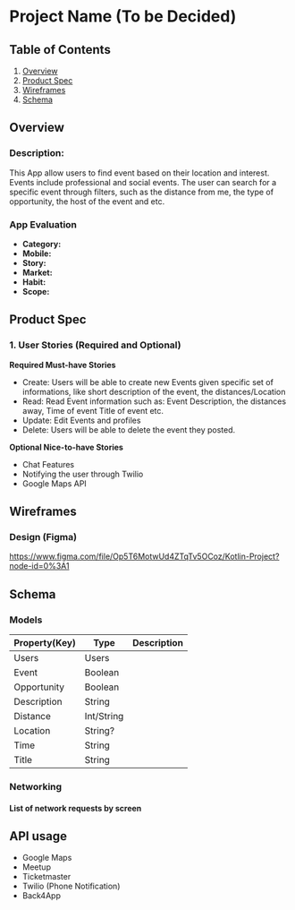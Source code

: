 # Project Name (To be Decided)

## Table of Contents
1. [Overview](#Overview)
1. [Product Spec](#Product-Spec)
1. [Wireframes](#Wireframes)
1. [Schema](#Schema)

## Overview
### Description: 
This App allow users to find event based on their location and interest. Events include professional and social events. The user can search for a specific event through filters, such as the distance from me, the type of opportunity, the host of the event and etc.

### App Evaluation
- **Category:**
- **Mobile:**
- **Story:**
- **Market:**
- **Habit:**
- **Scope:**

## Product Spec
### 1. User Stories (Required and Optional)

**Required Must-have Stories**
- Create: Users will be able to create new Events given specific set of informations, like short description of the event, the distances/Location  
- Read: Read Event information such as: Event Description, the distances away, Time of event Title of event etc.  
- Update: Edit Events and profiles  
- Delete: Users will be able to delete the event they posted.

**Optional Nice-to-have Stories**
- Chat Features
- Notifying the user through Twilio
- Google Maps API

## Wireframes
### Design (Figma)
https://www.figma.com/file/Op5T6MotwUd4ZTqTv5OCoz/Kotlin-Project?node-id=0%3A1

## Schema 
### Models

| Property(Key) | Type          | Description  |
| ------------- |-------------  | ------------ |
| Users         | Users         |              |
| Event         | Boolean       |              |
| Opportunity   | Boolean       |              |
| Description   | String        |              |
| Distance      | Int/String    |              |
| Location      | String?       |              |
| Time          | String        |              |
| Title         | String        |              |

### Networking
#### List of network requests by screen

## API usage

- Google Maps
- Meetup
- Ticketmaster
- Twilio (Phone Notification)
- Back4App

